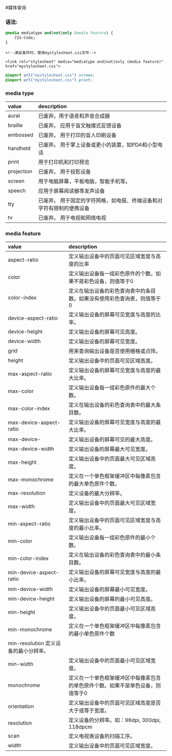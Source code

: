 #媒体查询

### 语法:

```css
@media mediatype and|not|only (media feature) {
    CSS-Code;
}
```


```
<!--满足条件时，使用mystylesheet.css文件-->

<link rel="stylesheet" media="mediatype and|not|only (media feature)" href="mystylesheet.css">

```

```css
@import url("mystylesheet.css") screen;
@import url("mystylesheet.css") print;
```

### media type

| value	| description |
|:---- |:------|
|aural|	已废弃。用于语音和声音合成器|
|braille|	已废弃。 应用于盲文触摸式反馈设备|
|embossed|	已废弃。 用于打印的盲人印刷设备|
|handheld|	已废弃。 用于掌上设备或更小的装置，如PDA和小型电话|
|print|	用于打印机和打印预览|
|projection|	已废弃。 用于投影设备|
|screen|	用于电脑屏幕，平板电脑，智能手机等。|
|speech|	应用于屏幕阅读器等发声设备|
|tty|	已废弃。 用于固定的字符网格，如电报、终端设备和对字符有限制的便携设备|
|tv|	已废弃。 用于电视和网络电视|


### media feature

| value | description |
|:------|:------------|
| aspect-ratio|	定义输出设备中的页面可见区域宽度与高度的比率|
| color|	定义输出设备每一组彩色原件的个数。如果不是彩色设备，则值等于0|
| color-index|	定义在输出设备的彩色查询表中的条目数。如果没有使用彩色查询表，则值等于0|
| device-aspect-ratio|	定义输出设备的屏幕可见宽度与高度的比率。|
| device-height|	定义输出设备的屏幕可见高度。|
| device-width|	定义输出设备的屏幕可见宽度。|
| grid|	用来查询输出设备是否使用栅格或点阵。|
| height|	定义输出设备中的页面可见区域高度。|
| max-aspect-ratio|	定义输出设备的屏幕可见宽度与高度的最大比率。|
| max-color|	定义输出设备每一组彩色原件的最大个数。|
| max-color-index|	定义在输出设备的彩色查询表中的最大条目数。||
| max-device-aspect-ratio|	定义输出设备的屏幕可见宽度与高度的最大比率。||
| max-device-|	定义输出设备的屏幕可见的最大高度。||
| max-device-width|	定义输出设备的屏幕最大可见宽度。||
| max-height|	定义输出设备中的页面最大可见区域高度。||
| max-monochrome|	定义在一个单色框架缓冲区中每像素包含的最大单色原件个数。||
| max-resolution|	定义设备的最大分辨率。||
| max-width|	定义输出设备中的页面最大可见区域宽度。||
| min-aspect-ratio|	定义输出设备中的页面可见区域宽度与高度的最小比率。||
| min-color|	定义输出设备每一组彩色原件的最小个数。||
| min-color-index|	定义在输出设备的彩色查询表中的最小条目数。||
| min-device-aspect-ratio|	定义输出设备的屏幕可见宽度与高度的最小比率。||
|min-device-width|	定义输出设备的屏幕最小可见宽度。||
|min-device-height|	定义输出设备的屏幕的最小可见高度。||
|min-height|	定义输出设备中的页面最小可见区域高度。||
|min-monochrome|	定义在一个单色框架缓冲区中每像素包含的最小单色原件个数||
|min-resolution	定义设备的最小分辨率。||
|min-width|	定义输出设备中的页面最小可见区域宽度。||
| monochrome|	定义在一个单色框架缓冲区中每像素包含的单色原件个数。如果不是单色设备，则值等于0||
| orientation|	定义输出设备中的页面可见区域高度是否大于或等于宽度。||
| resolution|	定义设备的分辨率。如：96dpi, 300dpi, 118dpcm||
| scan|	定义电视类设备的扫描工序。||
| width|	定义输出设备中的页面可见区域宽度。||